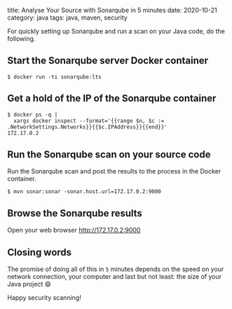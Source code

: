 title: Analyse Your Source with Sonarqube in 5 minutes
date: 2020-10-21
category: java
tags: java, maven, security

For quickly setting up Sonarqube and run a scan on your Java code, do
the following.

## Start the Sonarqube server Docker container

```
$ docker run -ti sonarqube:lts
```

## Get a hold of the IP of the Sonarqube container

```
$ docker ps -q | 
  xargs docker inspect --format='{{range $n, $c := .NetworkSettings.Networks}}{{$c.IPAddress}}{{end}}'
172.17.0.2
```

## Run the Sonarqube scan on your source code

Run the Sonarqube scan and post the results to the process in the
Docker container.

```text
$ mvn sonar:sonar -sonar.host.url=172.17.0.2:9000
```

## Browse the Sonarqube results

Open your web browser http://172.17.0.2:9000


## Closing words

The promise of doing all of this in `5` minutes depends on the speed
on your network connection, your computer and last but not least: the
size of your Java project 😄

Happy security scanning!
